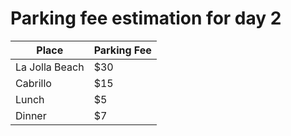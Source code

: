 # Parking fee estimation for day 2
| Place | Parking Fee |
| --- | --- |
| La Jolla Beach | $30 |
| Cabrillo | $15 |
| Lunch | $5 |
| Dinner | $7 |

